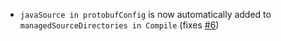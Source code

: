 * `javaSource in protobufConfig` is now automatically added to `managedSourceDirectories in Compile` (fixes [#6](https://github.com/gseitz/sbt-protobuf/pull/6))
